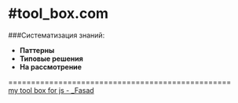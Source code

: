 #tool_box.com
============ 

###Систематизация знаний: 
  + **Паттерны**
  + **Типовые решения**
  + **На рассмотрение**
  
  
=================================================  
[my tool box for js - _Fasad](https://github.com/Bik-Top/tool_box/blob/master/_Fasad.js)
